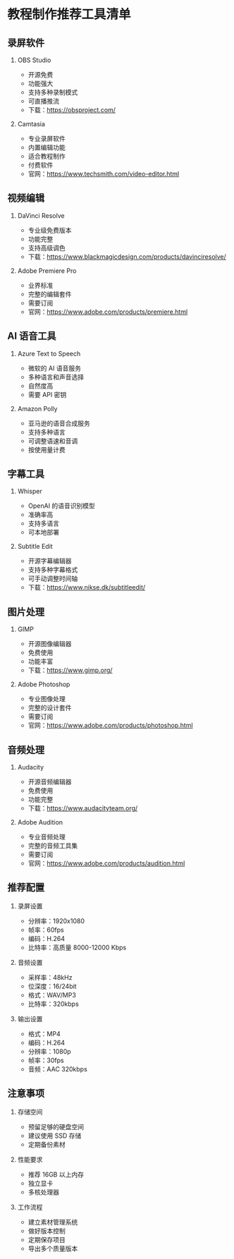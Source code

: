 # 教程制作推荐工具清单

## 录屏软件
1. OBS Studio
   - 开源免费
   - 功能强大
   - 支持多种录制模式
   - 可直播推流
   - 下载：https://obsproject.com/

2. Camtasia
   - 专业录屏软件
   - 内置编辑功能
   - 适合教程制作
   - 付费软件
   - 官网：https://www.techsmith.com/video-editor.html

## 视频编辑
1. DaVinci Resolve
   - 专业级免费版本
   - 功能完整
   - 支持高级调色
   - 下载：https://www.blackmagicdesign.com/products/davinciresolve/

2. Adobe Premiere Pro
   - 业界标准
   - 完整的编辑套件
   - 需要订阅
   - 官网：https://www.adobe.com/products/premiere.html

## AI 语音工具
1. Azure Text to Speech
   - 微软的 AI 语音服务
   - 多种语言和声音选择
   - 自然度高
   - 需要 API 密钥

2. Amazon Polly
   - 亚马逊的语音合成服务
   - 支持多种语言
   - 可调整语速和音调
   - 按使用量计费

## 字幕工具
1. Whisper
   - OpenAI 的语音识别模型
   - 准确率高
   - 支持多语言
   - 可本地部署

2. Subtitle Edit
   - 开源字幕编辑器
   - 支持多种字幕格式
   - 可手动调整时间轴
   - 下载：https://www.nikse.dk/subtitleedit/

## 图片处理
1. GIMP
   - 开源图像编辑器
   - 免费使用
   - 功能丰富
   - 下载：https://www.gimp.org/

2. Adobe Photoshop
   - 专业图像处理
   - 完整的设计套件
   - 需要订阅
   - 官网：https://www.adobe.com/products/photoshop.html

## 音频处理
1. Audacity
   - 开源音频编辑器
   - 免费使用
   - 功能完整
   - 下载：https://www.audacityteam.org/

2. Adobe Audition
   - 专业音频处理
   - 完整的音频工具集
   - 需要订阅
   - 官网：https://www.adobe.com/products/audition.html

## 推荐配置
1. 录屏设置
   - 分辨率：1920x1080
   - 帧率：60fps
   - 编码：H.264
   - 比特率：高质量 8000-12000 Kbps

2. 音频设置
   - 采样率：48kHz
   - 位深度：16/24bit
   - 格式：WAV/MP3
   - 比特率：320kbps

3. 输出设置
   - 格式：MP4
   - 编码：H.264
   - 分辨率：1080p
   - 帧率：30fps
   - 音频：AAC 320kbps

## 注意事项
1. 存储空间
   - 预留足够的硬盘空间
   - 建议使用 SSD 存储
   - 定期备份素材

2. 性能要求
   - 推荐 16GB 以上内存
   - 独立显卡
   - 多核处理器

3. 工作流程
   - 建立素材管理系统
   - 做好版本控制
   - 定期保存项目
   - 导出多个质量版本 